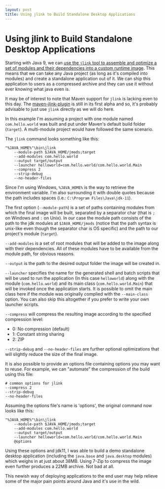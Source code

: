 ```yaml
---
layout: post
title: Using jlink to Build Standalone Desktop Applications
---
```


# Using jlink to Build Standalone Desktop Applications

Starting with Java 9, we can [use the `jlink` tool to assemble and optimize a set of modules and their dependencies into a custom runtime image][jlink]. This means that we can take any Java project (as long as it's compiled into modules) and create a standalone application out of it. We can ship this application to users as a compressed archive and they can use it without ever knowing what java even is.

It may be of interest to note that Maven support for `jlink` is lacking even to this day. The [maven-jlink-plugin][] is still in its first alpha and so, it's probably advisable to just use `jlink` directly as we will do here.

In this example I'm assuming a project with one module named `com.hello.world` was built and put under Maven's default build folder (`target`). A multi-module project would have followed the same scenario.

The `jlink` command looks something like this:

```
"%JAVA_HOME%"\bin\jlink
    --module-path $JAVA_HOME/jmods;target
    --add-modules com.hello.world
    --output target/output
    --launcher helloworld=com.hello.world/com.hello.world.Main
    --compress 2
    --strip-debug
    --no-header-files
```

Since I'm using Windows, `%JAVA_HOME%` is the way to retrieve the environment variable. I'm also surrounding it with double quotes because the path includes spaces (i.e.: `C:\Program Files\Java\jdk-11`).

The first option (`--module-path`) is a set of paths containing modules from which the final image will be built, separated by a separator char (that is `;` on Windows and `:` on Unix). In our case the module path consists of the path to the jdk modules at `$JAVA_HOME/jmods` (notice that the path syntax is unix-like even though the separator char is OS specific) and the path to our project's module (`target`).

`--add-modules` is a set of root modules that will be added to the image along with their dependencies. All of these modules have to be available from the module path, for obvious reasons.

`--output` is the path to the desired output folder the image will be created in.

`--launcher` specifies the name for the generated shell and batch scripts that will be used to run the application (In this case `helloworld`) along with the module (`com.hello.world`) and its main class (`com.hello.world.Main`) that will be invoked once the application starts. It is possible to omit the main class here if the module was originally complied with the `--main-class` option. You can also skip this altogether if you prefer to write your own launcher scripts.

`--compress` will compress the resulting image according to the specified compression level: 
   - 0: No compression (default)
   - 1: Constant string sharing
   - 2: ZIP

`--strip-debug` and `--no-header-files` are further optional optimizations that will slightly reduce the size of the final image.

It is also possible to provide an options file containing options you may want to reuse. For example, we can "automate" the compression of the build using this file: 
```
# common options for jlink
--compress 2
--strip-debug
--no-header-files
```

Assuming the options file's name is 'options', the original command now looks like this:
```
"%JAVA_HOME%"\bin\jlink
    --module-path $JAVA_HOME/jmods;target
    --add-modules com.hello.world
    --output target/output
    --launcher helloworld=com.hello.world/com.hello.world.Main
    @options
```

Using these options and jdk11, I was able to build a demo standalone desktop application (including the `java.base` and `java.desktop` modules) which weighs in at just about 38MB. Using 7-Zip to compress the image even further produces a 22MB archive. Not bad at all.

This newish way of deploying applications to the end user may help relieve some of the major pain points around Java and it's use in the wild.

[jlink]: https://docs.oracle.com/en/java/javase/11/tools/jlink.html
[maven-jlink-plugin]: https://maven.apache.org/plugins/maven-jlink-plugin/usage.html